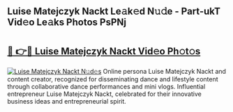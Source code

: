 ## Luise Matejczyk Nackt Le𝚊k𝚎d N𝚞𝚍e - Part-ukT Vid𝚎o Le𝚊ks Photos PsPNj

# <h2><a href="http://fb3s7x.evod.top/?m=Luise+Matejczyk+Nackt">🔗 👉🔴 Luise Matejczyk Nackt Vid𝚎o Ph𝚘t𝚘s</a></h2>

[![Luise Matejczyk Nackt N𝚞d𝚎s](https://i.imgur.com/8V9OHl7.gif)](http://fb3s7x.evod.top/?m=Luise+Matejczyk+Nackt)
Online persona Luise Matejczyk Nackt and content creator, recognized for disseminating dance and lifestyle content through collaborative dance performances and mini vlogs. Influential entrepreneur Luise Matejczyk Nackt, celebrated for their innovative business ideas and entrepreneurial spirit. 
